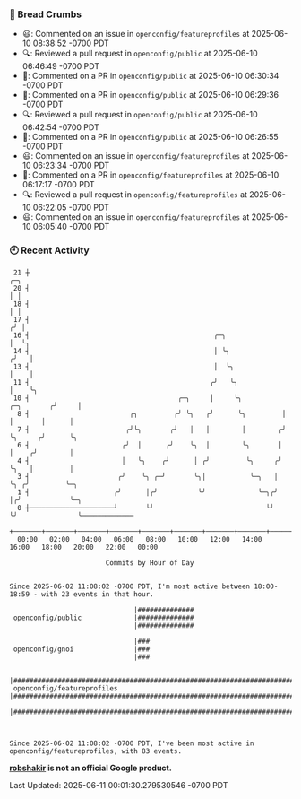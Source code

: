### 🍞 Bread Crumbs

 * 😃: Commented on an issue in `openconfig/featureprofiles` at 2025-06-10 08:38:52 -0700 PDT
 * 🔍: Reviewed a pull request in  `openconfig/public` at 2025-06-10 06:46:49 -0700 PDT
 * 💬: Commented on a PR in  `openconfig/public` at 2025-06-10 06:30:34 -0700 PDT
 * 💬: Commented on a PR in  `openconfig/public` at 2025-06-10 06:29:36 -0700 PDT
 * 🔍: Reviewed a pull request in  `openconfig/public` at 2025-06-10 06:42:54 -0700 PDT
 * 💬: Commented on a PR in  `openconfig/public` at 2025-06-10 06:26:55 -0700 PDT
 * 😃: Commented on an issue in `openconfig/featureprofiles` at 2025-06-10 06:23:34 -0700 PDT
 * 💬: Commented on a PR in  `openconfig/featureprofiles` at 2025-06-10 06:17:17 -0700 PDT
 * 🔍: Reviewed a pull request in  `openconfig/featureprofiles` at 2025-06-10 06:22:05 -0700 PDT
 * 😃: Commented on an issue in `openconfig/featureprofiles` at 2025-06-10 06:05:40 -0700 PDT

### 🕘 Recent Activity
```
 21 ┼                                                                            ╭─╮
 20 ┤                                                                            │ │
 18 ┤                                                                            │ │
 17 ┤                                                                           ╭╯ │
 16 ┤                                              ╭─╮                          │  ╰╮
 14 ┤                                              │ ╰╮                        ╭╯   │
 13 ┤                                              │  ╰╮                       │    │
 11 ┤                                             ╭╯   ╰╮                      │    ╰╮
 10 ┤                                     ╭─╮     │     ╰╮          ╭─╮       ╭╯     │
  8 ┤                         ╭╮         ╭╯ ╰╮   ╭╯      ╰╮         │ │       │      │
  7 ┤                        ╭╯╰╮       ╭╯   │   │        │        ╭╯ ╰╮     ╭╯      ╰╮
  6 ┤                       ╭╯  │      ╭╯    ╰╮  │        ╰╮       │   │    ╭╯        │
  4 ┤                       │   ╰╮    ╭╯      │ ╭╯         ╰╮     ╭╯   ╰╮   │         │
  3 ┤                      ╭╯    ╰╮ ╭─╯       ╰╮│           ╰─╮   │     ╰╮ ╭╯         ╰─╮
  1 ┤                     ╭╯      │╭╯          ╰╯             ╰─╮╭╯      │╭╯            ╰─╮
  0 ┼─────────────────────╯       ╰╯                            ╰╯       ╰╯               ╰─────────────
    +───────+───────+───────+───────+───────+───────+───────+───────+───────+───────+───────+───────+────
  00:00   02:00   04:00   06:00   08:00   10:00   12:00   14:00   16:00   18:00   20:00   22:00   00:00   

						Commits by Hour of Day


Since 2025-06-02 11:08:02 -0700 PDT, I'm most active between 18:00-18:59 - with 23 events in that hour.

```



```
                               |##############
 openconfig/public             |##############
                               |##############

                               |###
 openconfig/gnoi               |###
                               |###

                               |###################################################################################
 openconfig/featureprofiles    |###################################################################################
                               |###################################################################################



Since 2025-06-02 11:08:02 -0700 PDT, I've been most active in openconfig/featureprofiles, with 83 events.

```
**[robshakir](mailto:robjs@google.com) is not an official Google product.**  


Last Updated: 2025-06-11 00:01:30.279530546 -0700 PDT
